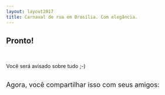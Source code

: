 ```yaml
---
layout: layout2017
title: Carnaval de rua em Brasília. Com elegância.
---
```


## Pronto!

<br>

Você será avisado sobre tudo ;-)

<br>

<div style='font-size:1.3em'>

  <div style='float:left; margin-right:10px' >
    Agora, você compartilhar isso com seus amigos:
  </div>

  <div style='float:left' >
    <div class="fb-share-button" data-href="http://brunopedroso.github.io/vqf/" data-layout="button"></div>
  </div>

</div>

<br><br><br><br>